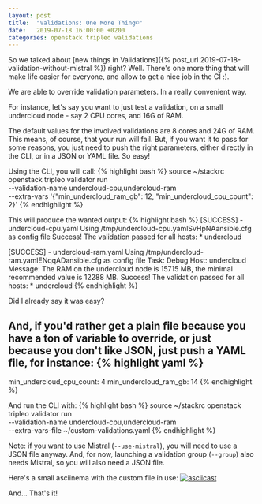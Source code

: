 ```yaml
---
layout: post
title:  "Validations: One More Thing©"
date:   2019-07-18 16:00:00 +0200
categories: openstack tripleo validations
---
```

So we talked about [new things in Validations]({% post_url 2019-07-18-validation-without-mistral %})
right? Well. There's one more thing that will make life easier for everyone,
and allow to get a nice job in the CI :).

We are able to override validation parameters. In a really convenient way.

For instance, let's say you want to just test a validation, on a small
undercloud node - say 2 CPU cores, and 16G of RAM.

The default values for the involved validations are 8 cores and 24G of RAM.
This means, of course, that your run will fail. But, if you want it to pass for
some reasons, you just need to push the right parameters, either directly in
the CLI, or in a JSON or YAML file. So easy!

Using the CLI, you will call:
{% highlight bash %}
source ~/stackrc
openstack tripleo validator run \
  --validation-name undercloud-cpu,undercloud-ram \
  --extra-vars '{"min_undercloud_ram_gb": 12, "min_undercloud_cpu_count": 2}'
{% endhighlight %}

This will produce the wanted output:
{% highlight bash %}
[SUCCESS] - undercloud-cpu.yaml
    Using /tmp/undercloud-cpu.yamlSvHpNAansible.cfg as config file
    Success! The validation passed for all hosts:
    * undercloud

[SUCCESS] - undercloud-ram.yaml
    Using /tmp/undercloud-ram.yamlENqqADansible.cfg as config file
    Task: Debug
    Host: undercloud
    Message: The RAM on the undercloud node is 15715 MB, the minimal recommended value is 12288 MB.
    Success! The validation passed for all hosts:
    * undercloud
{% endhighlight %}

Did I already say it was easy?

And, if you'd rather get a plain file because you have a ton of variable to
override, or just because you don't like JSON, just push a YAML file, for
instance:
{% highlight yaml %}
---
min_undercloud_cpu_count: 4
min_undercloud_ram_gb: 14
{% endhighlight %}

And run the CLI with:
{% highlight bash %}
source ~/stackrc
openstack tripleo validator run \
  --validation-name undercloud-cpu,undercloud-ram \
  --extra-vars-file ~/custom-validations.yaml
{% endhighlight %}

Note: if you want to use Mistral (```--use-mistral```), you will need to use
a JSON file anyway. And, for now, launching a validation group
(```--group```) also needs Mistral, so you will also need a JSON file.

Here's a small asciinema with the custom file in use:
[![asciicast](https://asciinema.org/a/258123.png)](https://asciinema.org/a/258123?autoplay=1)

And... That's it!
